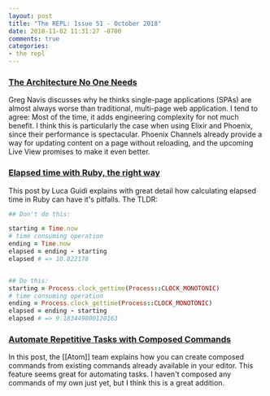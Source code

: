 ```yaml
---
layout: post
title: "The REPL: Issue 51 - October 2018"
date: 2018-11-02 11:31:27 -0700
comments: true
categories:
- the repl
---
```


### [The Architecture No One Needs][1]

Greg Navis discusses why he thinks single-page applications (SPAs) are almost always worse than traditional, multi-page web application. I tend to agree: Most of the time, it adds engineering complexity for not much benefit. I think this is particularly the case when using Elixir and Phoenix, since their performance is spectacular. Phoenix Channels already provide a way for updating content on a page without reloading, and the upcoming Live View promises to make it even better.

### [Elapsed time with Ruby, the right way][2]

This post by Luca Guidi explains with great detail how calculating elapsed time in Ruby can have it's pitfalls. The TLDR:

```ruby
## Don't do this:

starting = Time.now
# time consuming operation
ending = Time.now
elapsed = ending - starting
elapsed # => 10.822178


## Do this:
starting = Process.clock_gettime(Process::CLOCK_MONOTONIC)
# time consuming operation
ending = Process.clock_gettime(Process::CLOCK_MONOTONIC)
elapsed = ending - starting
elapsed # => 9.183449000120163
```

### [Automate Repetitive Tasks with Composed Commands][3]

In this post, the [[Atom]] team explains how you can create composed commands from existing commands already available in your editor. This feature seems great for automating tasks. I haven't composed any commands of my own just yet, but I think this is a great addition.

[1]: https://www.gregnavis.com/articles/the-architecture-no-one-needs.html
[2]: https://blog.dnsimple.com/2018/03/elapsed-time-with-ruby-the-right-way/
[3]: https://blog.atom.io/2018/10/09/automate-repetitive-tasks-with-composed-commands.html
[4]: https://atom.io

